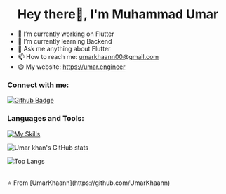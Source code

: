  <h1 align="center">Hey there👋, I'm Muhammad Umar</h1>

- 🔭 I’m currently working on Flutter
- 🌱 I’m currently learning Backend
- 💬 Ask me anything about Flutter 
- 📫 How to reach me: umarkhaann00@gmail.com
- 😄 My website: https://umar.engineer
  
### Connect with me:
<div id="badges">
  <a href="https://github.com/umarkhaann">
    <img src="https://img.shields.io/badge/Github-white?style=for-the-badge&logo=Github&logoColor=black" alt="Github Badge"/>
  </a>
</div>

### Languages and Tools:
[![My Skills](https://skillicons.dev/icons?i=flutter,dart,firebase,github,git,postman&perline=5)](https://skillicons.dev)

![Umar khan's GitHub stats](https://github-readme-stats.vercel.app/api?username=UmarKhaann&show_icons=true&theme=dark)

![Top Langs](https://github-readme-stats.vercel.app/api/top-langs/?username=UmarKhaann&theme=dark)


<br>
⭐️ From [UmarKhaann](https://github.com/UmarKhaann)
